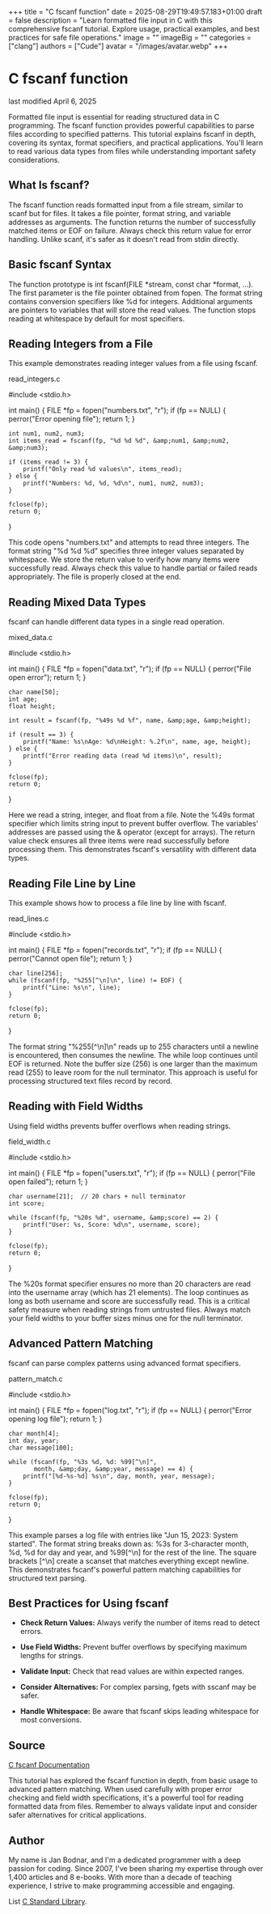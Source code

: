 +++
title = "C fscanf function"
date = 2025-08-29T19:49:57.183+01:00
draft = false
description = "Learn formatted file input in C with this comprehensive fscanf tutorial. Explore usage, practical examples, and best practices for safe file operations."
image = ""
imageBig = ""
categories = ["clang"]
authors = ["Cude"]
avatar = "/images/avatar.webp"
+++

# C fscanf function

last modified April 6, 2025

Formatted file input is essential for reading structured data in C programming.
The fscanf function provides powerful capabilities to parse files
according to specified patterns. This tutorial explains fscanf in
depth, covering its syntax, format specifiers, and practical applications.
You'll learn to read various data types from files while understanding important
safety considerations.

## What Is fscanf?

The fscanf function reads formatted input from a file stream,
similar to scanf but for files. It takes a file pointer, format
string, and variable addresses as arguments. The function returns the number of
successfully matched items or EOF on failure. Always check this
return value for error handling. Unlike scanf, it's safer as it
doesn't read from stdin directly.

## Basic fscanf Syntax

The function prototype is int fscanf(FILE *stream, const char *format, ...).
The first parameter is the file pointer obtained from fopen. The
format string contains conversion specifiers like %d for integers.
Additional arguments are pointers to variables that will store the read values.
The function stops reading at whitespace by default for most specifiers.

## Reading Integers from a File

This example demonstrates reading integer values from a file using fscanf.

read_integers.c
  

#include &lt;stdio.h&gt;

int main() {
    FILE *fp = fopen("numbers.txt", "r");
    if (fp == NULL) {
        perror("Error opening file");
        return 1;
    }

    int num1, num2, num3;
    int items_read = fscanf(fp, "%d %d %d", &amp;num1, &amp;num2, &amp;num3);
    
    if (items_read != 3) {
        printf("Only read %d values\n", items_read);
    } else {
        printf("Numbers: %d, %d, %d\n", num1, num2, num3);
    }

    fclose(fp);
    return 0;
}

This code opens "numbers.txt" and attempts to read three integers. The format
string "%d %d %d" specifies three integer values separated by
whitespace. We store the return value to verify how many items were successfully
read. Always check this value to handle partial or failed reads appropriately.
The file is properly closed at the end.

## Reading Mixed Data Types

fscanf can handle different data types in a single read operation.

mixed_data.c
  

#include &lt;stdio.h&gt;

int main() {
    FILE *fp = fopen("data.txt", "r");
    if (fp == NULL) {
        perror("File open error");
        return 1;
    }

    char name[50];
    int age;
    float height;
    
    int result = fscanf(fp, "%49s %d %f", name, &amp;age, &amp;height);
    
    if (result == 3) {
        printf("Name: %s\nAge: %d\nHeight: %.2f\n", name, age, height);
    } else {
        printf("Error reading data (read %d items)\n", result);
    }

    fclose(fp);
    return 0;
}

Here we read a string, integer, and float from a file. Note the %49s
format specifier which limits string input to prevent buffer overflow. The
variables' addresses are passed using the &amp; operator (except for
arrays). The return value check ensures all three items were read successfully
before processing them. This demonstrates fscanf's versatility with
different data types.

## Reading File Line by Line

This example shows how to process a file line by line with fscanf.

read_lines.c
  

#include &lt;stdio.h&gt;

int main() {
    FILE *fp = fopen("records.txt", "r");
    if (fp == NULL) {
        perror("Cannot open file");
        return 1;
    }

    char line[256];
    while (fscanf(fp, "%255[^\n]\n", line) != EOF) {
        printf("Line: %s\n", line);
    }

    fclose(fp);
    return 0;
}

The format string "%255[^\n]\n" reads up to 255 characters until a
newline is encountered, then consumes the newline. The while loop
continues until EOF is returned. Note the buffer size (256) is one
larger than the maximum read (255) to leave room for the null terminator. This
approach is useful for processing structured text files record by record.

## Reading with Field Widths

Using field widths prevents buffer overflows when reading strings.

field_width.c
  

#include &lt;stdio.h&gt;

int main() {
    FILE *fp = fopen("users.txt", "r");
    if (fp == NULL) {
        perror("File open failed");
        return 1;
    }

    char username[21];  // 20 chars + null terminator
    int score;
    
    while (fscanf(fp, "%20s %d", username, &amp;score) == 2) {
        printf("User: %s, Score: %d\n", username, score);
    }

    fclose(fp);
    return 0;
}

The %20s format specifier ensures no more than 20 characters are
read into the username array (which has 21 elements). The loop
continues as long as both username and score are successfully read. This is a
critical safety measure when reading strings from untrusted files. Always match
your field widths to your buffer sizes minus one for the null terminator.

## Advanced Pattern Matching

fscanf can parse complex patterns using advanced format specifiers.

pattern_match.c
  

#include &lt;stdio.h&gt;

int main() {
    FILE *fp = fopen("log.txt", "r");
    if (fp == NULL) {
        perror("Error opening log file");
        return 1;
    }

    char month[4];
    int day, year;
    char message[100];
    
    while (fscanf(fp, "%3s %d, %d: %99[^\n]", 
           month, &amp;day, &amp;year, message) == 4) {
        printf("[%d-%s-%d] %s\n", day, month, year, message);
    }

    fclose(fp);
    return 0;
}

This example parses a log file with entries like "Jun 15, 2023: System started".
The format string breaks down as: %3s for 3-character month,
%d, %d for day and year, and %99[^\n] for the rest of
the line. The square brackets [^\n] create a scanset that matches
everything except newline. This demonstrates fscanf's powerful
pattern matching capabilities for structured text parsing.

## Best Practices for Using fscanf

- **Check Return Values:** Always verify the number of items read to detect errors.

- **Use Field Widths:** Prevent buffer overflows by specifying maximum lengths for strings.

- **Validate Input:** Check that read values are within expected ranges.

- **Consider Alternatives:** For complex parsing, fgets with sscanf may be safer.

- **Handle Whitespace:** Be aware that fscanf skips leading whitespace for most conversions.

## Source

[C fscanf Documentation](https://en.cppreference.com/w/c/io/fscanf)

This tutorial has explored the fscanf function in depth, from basic
usage to advanced pattern matching. When used carefully with proper error
checking and field width specifications, it's a powerful tool for reading
formatted data from files. Remember to always validate input and consider safer
alternatives for critical applications.

## Author

My name is Jan Bodnar, and I'm a dedicated programmer with a deep passion for
coding. Since 2007, I've been sharing my expertise through over 1,400 articles
and 8 e-books. With more than a decade of teaching experience, I strive to make
programming accessible and engaging.

List [C Standard Library](/all/#clang-std).